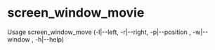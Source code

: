 screen_window_movie
===================

Usage screen_window_move (-l|--left, -r|--right, -p|--position <POSITION>, -w|--window <ID>, -h|--help)
